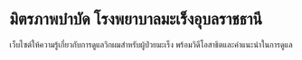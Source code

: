 # มิตรภาพบำบัด โรงพยาบาลมะเร็งอุบลราชธานี

เว็บไซต์ให้ความรู้เกี่ยวกับการดูแลวิกผมสำหรับผู้ป่วยมะเร็ง พร้อมวิดีโอสาธิตและคำแนะนำในการดูแล
